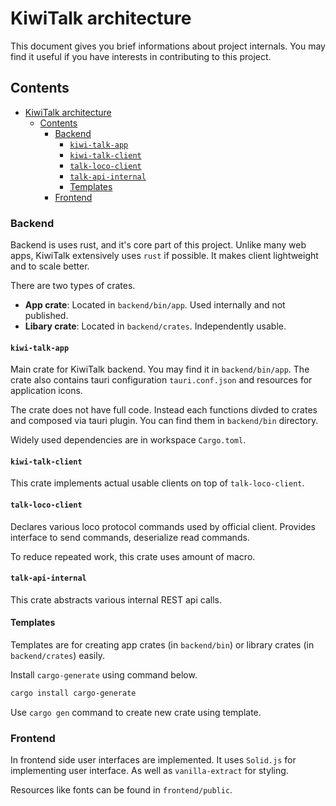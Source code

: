 # KiwiTalk architecture
This document gives you brief informations about project internals.
You may find it useful if you have interests in contributing to this project.

## Contents
- [KiwiTalk architecture](#kiwitalk-architecture)
  - [Contents](#contents)
    - [Backend](#backend)
      - [`kiwi-talk-app`](#kiwi-talk-app)
      - [`kiwi-talk-client`](#kiwi-talk-client)
      - [`talk-loco-client`](#talk-loco-client)
      - [`talk-api-internal`](#talk-api-internal)
      - [Templates](#templates)
    - [Frontend](#frontend)

### Backend
Backend is uses rust, and it's core part of this project.
Unlike many web apps, KiwiTalk extensively uses `rust` if possible.
It makes client lightweight and to scale better.

There are two types of crates.
- **App crate**: Located in `backend/bin/app`. Used internally and not published.
- **Libary crate**: Located in `backend/crates`. Independently usable.

#### `kiwi-talk-app`
Main crate for KiwiTalk backend.
You may find it in `backend/bin/app`.
The crate also contains tauri configuration `tauri.conf.json` and resources for application icons.

The crate does not have full code. Instead each functions divded to crates and composed via tauri plugin.
You can find them in `backend/bin` directory.

Widely used dependencies are in workspace `Cargo.toml`.

#### `kiwi-talk-client`
This crate implements actual usable clients on top of `talk-loco-client`.

#### `talk-loco-client`
Declares various loco protocol commands used by official client.
Provides interface to send commands, deserialize read commands.

To reduce repeated work, this crate uses amount of macro.

#### `talk-api-internal`
This crate abstracts various internal REST api calls.

#### Templates
Templates are for creating app crates (in `backend/bin`) or library crates (in `backend/crates`) easily.

Install `cargo-generate` using command below.
```sh
cargo install cargo-generate
```

Use `cargo gen` command to create new crate using template.

### Frontend
In frontend side user interfaces are implemented.
It uses `Solid.js` for implementing user interface.
As well as `vanilla-extract` for styling.

Resources like fonts can be found in `frontend/public`.

